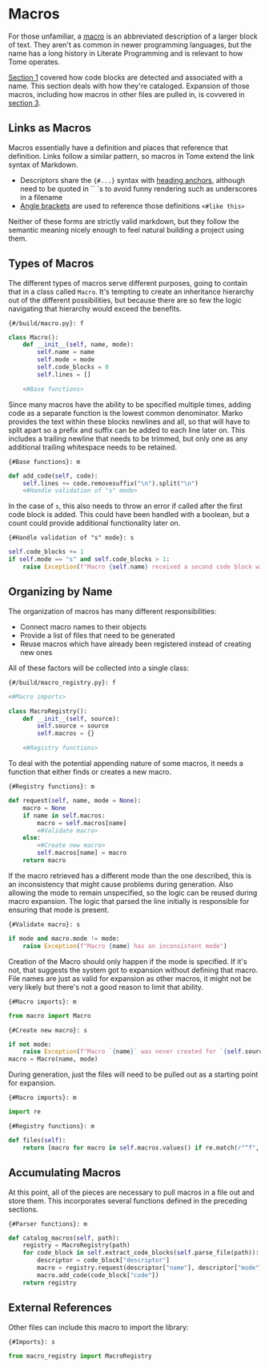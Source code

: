 # Macros

For those unfamiliar, a [macro](https://en.wikipedia.org/wiki/Macro_(computer_science)) is an abbreviated description of a larger block of text. They aren't as common in newer programming languages, but the name has a long history in Literate Programming and is relevant to how Tome operates.

[Section 1](1_Code_Blocks.md) covered how code blocks are detected and associated with a name. This section deals with how they're cataloged. Expansion of those macros, including how macros in other files are pulled in, is covvered in [section 3](3_Expanding_Macros.md).

## Links as Macros

Macros essentially have a definition and places that reference that definition. Links follow a similar pattern, so macros in Tome extend the link syntax of Markdown.

* Descriptors share the `{#...}` syntax with [heading anchors](https://www.markdownguide.org/extended-syntax/#heading-ids), although need to be quoted in `` `s to avoid funny rendering such as underscores in a filename
* [Angle brackets](https://www.markdownguide.org/basic-syntax/#urls-and-email-addresses) are used to reference those definitions `<#like this>`

Neither of these forms are strictly valid markdown, but they follow the semantic meaning nicely enough to feel natural building a project using them.

## Types of Macros

The different types of macros serve different purposes, going to contain that in a class called `Macro`. It's tempting to create an inheritance hierarchy out of the different possibilities, but because there are so few the logic navigating that hierarchy would exceed the benefits.

`{#/build/macro.py}: f`
```python
class Macro():
    def __init__(self, name, mode):
        self.name = name
        self.mode = mode
        self.code_blocks = 0
        self.lines = []

    <#Base functions>
```

Since many macros have the ability to be specified multiple times, adding code as a separate function is the lowest common denominator. Marko provides the text within these blocks newlines and all, so that will have to split apart so a prefix and suffix can be added to each line later on. This includes a trailing newline that needs to be trimmed, but only one as any additional trailing whitespace needs to be retained.

`{#Base functions}: m`
```python
def add_code(self, code):
    self.lines += code.removesuffix("\n").split("\n")
    <#Handle validation of "s" mode>
```

In the case of `s`, this also needs to throw an error if called after the first code block is added. This could have been handled with a boolean, but a count could provide additional functionality later on.

`{#Handle validation of "s" mode}: s`
```python
self.code_blocks += 1
if self.mode == "s" and self.code_blocks > 1:
    raise Exception(f"Macro {self.name} received a second code block with mode {self.mode}")
```

## Organizing by Name

The organization of macros has many different responsibilities:

* Connect macro names to their objects
* Provide a list of files that need to be generated
* Reuse macros which have already been registered instead of creating new ones

All of these factors will be collected into a single class:

`{#/build/macro_registry.py}: f`
```python
<#Macro imports>

class MacroRegistry():
    def __init__(self, source):
        self.source = source
        self.macros = {}

    <#Registry functions>
```

To deal with the potential appending nature of some macros, it needs a function that either finds or creates a new macro.

`{#Registry functions}: m`
```python
def request(self, name, mode = None):
    macro = None
    if name in self.macros:
        macro = self.macros[name]
        <#Validate macro>
    else:
        <#Create new macro>
        self.macros[name] = macro
    return macro
```

If the macro retrieved has a different mode than the one described, this is an inconsistency that might cause problems during generation. Also allowing the mode to remain unspecified, so the logic can be reused during macro expansion. The logic that parsed the line initially is responsible for ensuring that mode is present.

`{#Validate macro}: s`
```python
if mode and macro.mode != mode:
    raise Exception(f"Macro {name} has an inconsistent mode")
```

Creation of the Macro should only happen if the mode is specified. If it's not, that suggests the system got to expansion without defining that macro. File names are just as valid for expansion as other macros, it might not be very likely but there's not a good reason to limit that ability.

`{#Macro imports}: m`
```python
from macro import Macro
```

`{#Create new macro}: s`
```python
if not mode:
    raise Exception(f"Macro `{name}` was never created for `{self.source}`")
macro = Macro(name, mode)
```

During generation, just the files will need to be pulled out as a starting point for expansion.

`{#Macro imports}: m`
```python
import re
```

`{#Registry functions}: m`
```python
def files(self):
    return [macro for macro in self.macros.values() if re.match(r"^f", macro.mode)]
```

## Accumulating Macros

At this point, all of the pieces are necessary to pull macros in a file out and store them. This incorporates several functions defined in the preceding sections.

`{#Parser functions}: m`
```python
def catalog_macros(self, path):
    registry = MacroRegistry(path)
    for code_block in self.extract_code_blocks(self.parse_file(path)):
        descriptor = code_block["descriptor"]
        macro = registry.request(descriptor["name"], descriptor["mode"])
        macro.add_code(code_block["code"])
    return registry
```

## External References

Other files can include this macro to import the library:

`{#Imports}: s`
```python
from macro_registry import MacroRegistry
```
